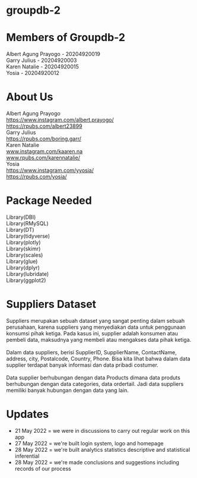 # groupdb-2

# Members of Groupdb-2

Albert Agung Prayogo - 20204920019 <br>
Garry Julius - 20204920003 <br>
Karen Natalie - 20204920015 <br>
Yosia - 20204920012 <br>

# About Us
Albert Agung Prayogo <br>
https://www.instagram.com/albert.prayogo/ <br>
https://rpubs.com/albert23899
<br>
Garry Julius <br>
https://rpubs.com/boring.garr/
<br>
Karen Natalie <br>
www.instagram.com/kaaren.na  <br>
www.rpubs.com/karennatalie/ <br>
Yosia <br>
https://www.instagram.com/yyosia/ <br>
https://rpubs.com/yosia/
<br>

# Package Needed 
Library(DBI) <br>
Library(RMySQL) <br>
Library(DT) <br>
Library(tidyverse) <br>
Library(plotly) <br>
Library(skimr) <br>
Library(scales) <br>
Library(glue) <br>
Library(dplyr) <br>
Library(lubridate) <br>
Library(ggplot2) <br>

# Suppliers Dataset
Suppliers merupakan sebuah dataset yang sangat penting dalam sebuah perusahaan, karena suppliers yang menyediakan data untuk penggunaan konsumsi pihak ketiga. Pada kasus ini, supplier adalah konsumen atau pembeli data, maksudnya yang membeli atau mengakses data pihak ketiga. 
<br>
<br>
Dalam data suppliers, berisi SupplierID, SupplierName, ContactName, address, city, Postalcode, Country, Phone. Bisa kita lihat bahwa dalam data supplier terdapat banyak informasi dan data pribadi costumer. 
<br>
<br>
Data supplier berhubungan dengan data Products dimana data produts berhubungan dengan data categories, data ordertail. Jadi data suppliers memiliki banyak hubungan dengan data yang lain. 

# Updates
- 21 May 2022 = we were in discussions to carry out regular work on this app <br>
- 27 May 2022 = we're built login system, logo and homepage <br>
- 28 May 2022 = we're built analytics statistics descriptive and statistical inferential <br>
- 28 May 2022 = we're made conclusions and suggestions including records of our process <br>
